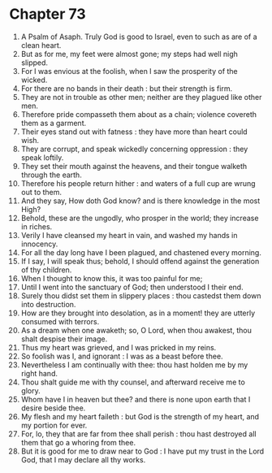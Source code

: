 # Chapter 73

1. A Psalm of Asaph. Truly God is good to Israel, even to such as are of a clean heart.
2. But as for me, my feet were almost gone; my steps had well nigh slipped.
3. For I was envious at the foolish, when I saw the prosperity of the wicked.
4. For there are no bands in their death : but their strength is firm.
5. They are not in trouble as other men; neither are they plagued like other men.
6. Therefore pride compasseth them about as a chain; violence covereth them as a garment.
7. Their eyes stand out with fatness : they have more than heart could wish.
8. They are corrupt, and speak wickedly concerning oppression : they speak loftily.
9. They set their mouth against the heavens, and their tongue walketh through the earth.
10. Therefore his people return hither : and waters of a full cup are wrung out to them.
11. And they say, How doth God know? and is there knowledge in the most High?
12. Behold, these are the ungodly, who prosper in the world; they increase in riches.
13. Verily I have cleansed my heart in vain, and washed my hands in innocency.
14. For all the day long have I been plagued, and chastened every morning.
15. If I say, I will speak thus; behold, I should offend against the generation of thy children.
16. When I thought to know this, it was too painful for me;
17. Until I went into the sanctuary of God; then understood I their end.
18. Surely thou didst set them in slippery places : thou castedst them down into destruction.
19. How are they brought into desolation, as in a moment! they are utterly consumed with terrors.
20. As a dream when one awaketh; so, O Lord, when thou awakest, thou shalt despise their image.
21. Thus my heart was grieved, and I was pricked in my reins.
22. So foolish was I, and ignorant : I was as a beast before thee.
23. Nevertheless I am continually with thee: thou hast holden me by my right hand.
24. Thou shalt guide me with thy counsel, and afterward receive me to glory.
25. Whom have I in heaven but thee? and there is none upon earth that I desire beside thee.
26. My flesh and my heart faileth : but God is the strength of my heart, and my portion for ever.
27. For, lo, they that are far from thee shall perish : thou hast destroyed all them that go a whoring from thee.
28. But it is good for me to draw near to God : I have put my trust in the Lord God, that I may declare all thy works.

